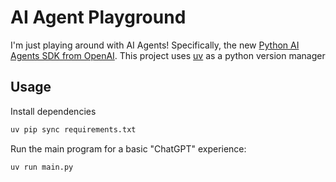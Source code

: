 # AI Agent Playground

I'm just playing around with AI Agents! Specifically, the new [Python AI Agents SDK from OpenAI](https://github.com/openai/openai-agents-python). This project uses [uv](https://github.com/astral-sh/uv) as a python version manager

## Usage
Install dependencies
```sh
uv pip sync requirements.txt
```

Run the main program for a basic "ChatGPT" experience:
```sh
uv run main.py
```
